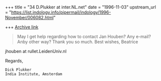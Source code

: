 +++
title = "34 D.Plukker at inter.NL.net"
date = "1996-11-03"
upstream_url = "https://list.indology.info/pipermail/indology/1996-November/006082.html"

+++
[Archive link](https://list.indology.info/pipermail/indology/1996-November/006082.html)

>May I get help regarding how to contact Jan Houben?
>Any e-mail? Anby other way?
>Thank you so much.
>Best wishes,
>Beatrice
>
  jhouben at rullet.LeidenUniv.nl

Regards,

    Dick Plukker
    India Institute, Amsterdam





